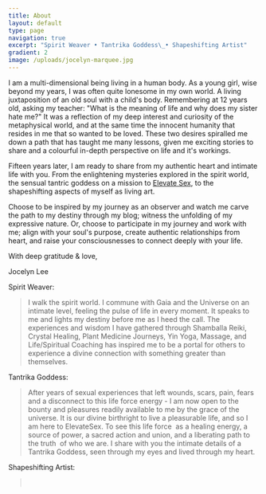 ```yaml
---
title: About
layout: default
type: page
navigation: true
excerpt: "Spirit Weaver • Tantrika Goddess\_• Shapeshifting Artist"
gradient: 2
image: /uploads/jocelyn-marquee.jpg
---
```



I am a multi-dimensional being living in a human body. As a young girl, wise beyond my years, I was often quite lonesome in my own world. A living juxtaposition of an old soul with a child's body. Remembering at 12 years old, asking my teacher: "What is the meaning of life and why does my sister hate me?" It was a reflection of my deep interest and curiosity of the metaphysical world, and at the same time the innocent humanity that resides in me that so wanted to be loved. These two desires spiralled me down a path that has taught me many lessons, given me exciting stories to share and a colourful in-depth perspective on life and it's workings.&nbsp;

Fifteen years later, I am ready to share from my authentic heart and intimate life with you. From the enlightening mysteries explored in the spirit world, the sensual tantric goddess on a mission to [Elevate Sex](www.elevatesex.com), to the shapeshifting aspects of myself as living art.&nbsp;

Choose to be inspired by my journey as an observer and watch me carve the path to my destiny through my blog; witness the unfolding of my expressive nature. Or, choose to participate in my journey and work with me; align with your soul's purpose, create authentic relationships from heart, and raise your consciousnesses to connect deeply with your life.&nbsp;

With deep gratitude & love,

Jocelyn Lee

Spirit Weaver:

> I walk the spirit world. I commune with Gaia and the Universe on an intimate level, feeling the pulse of life in every moment. It speaks to me and lights my destiny before me as I heed the call. The experiences and wisdom I have gathered through Shamballa Reiki, Crystal Healing, Plant Medicine Journeys, Yin Yoga, Massage, and Life/Spiritual Coaching has inspired me to be a portal for others to experience a divine connection with something greater than themselves.&nbsp;

Tantrika Goddess:

> After years of sexual experiences that left wounds, scars, pain, fears and a disconnect to this life force energy - I am now open to the bounty and pleasures readily available to me by the grace of the universe. It is our divine birthright to live a pleasurable life, and so I am here to ElevateSex. To see this life force &nbsp;as a healing energy, a source of power, a sacred action and union, and a liberating path to the truth &nbsp;of who we are. I share with you the intimate details of a Tantrika Goddess, seen through my eyes and lived through my heart.

Shapeshifting Artist:

> &nbsp;
